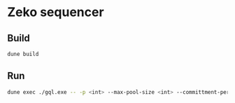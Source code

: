 # Zeko sequencer

## Build

```bash
dune build
```

## Run

```bash
dune exec ./gql.exe -- -p <int> --max-pool-size <int> --committment-period <float>
```
